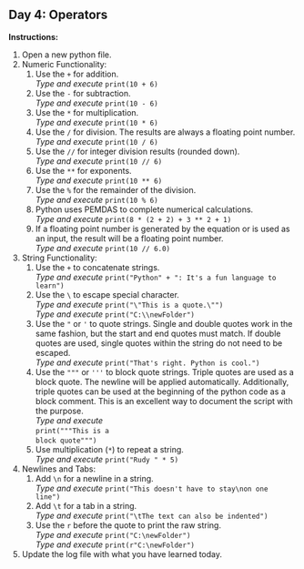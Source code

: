 ## Day 4: Operators
**Instructions:** 
1. Open a new python file.
2. Numeric Functionality:  
    1. Use the `+` for addition.  
       _Type and execute_ `print(10 + 6)`
    2. Use the `-` for subtraction.  
       _Type and execute_ `print(10 - 6)`
    3. Use the `*` for multiplication.  
       _Type and execute_ `print(10 * 6)`
    4. Use the `/` for division. The results are always a floating point number.  
       _Type and execute_ `print(10 / 6)`
    5. Use the `//` for integer division results (rounded down).  
       _Type and execute_ `print(10 // 6)`
    6. Use the `**` for exponents.  
       _Type and execute_ `print(10 ** 6)`
    7. Use the `%` for the remainder of the division.  
       _Type and execute_ `print(10 % 6)`
    8. Python uses PEMDAS to complete numerical calculations.  
       _Type and execute_ `print(8 * (2 + 2) + 3 ** 2 + 1)`
    9. If a floating point number is generated by the equation or is used as an input, the result will be a floating point number.  
       _Type and execute_ `print(10 // 6.0)`
3. String Functionality:
    1. Use the `+` to concatenate strings.  
       _Type and execute_ `print("Python" + ": It's a fun language to learn")`
    2. Use the `\` to escape special character.  
       _Type and execute_ `print("\"This is a quote.\"")`  
       _Type and execute_ `print("C:\\newFolder")`
    3. Use the `"` or `'` to quote strings. Single and double quotes work in the same fashion, but the start and end quotes must match. If double quotes are used, single quotes within the string do not need to be escaped.  
       _Type and execute_ `print("That's right. Python is cool.")`
    4. Use the `"""` or `'''` to block quote strings. Triple quotes are used as a block quote. The newline will be applied automatically. Additionally, triple quotes can be used at the beginning of the python code as a block comment. This is an excellent way to document the script with the purpose.  
       _Type and execute_  
       `print("""This is a`  
       `block quote""")`
    5. Use multiplication (`*`) to repeat a string.  
       _Type and execute_ `print("Rudy " * 5)`
4. Newlines and Tabs:
    1. Add `\n` for a newline in a string.  
       _Type and execute_ `print("This doesn't have to stay\non one line")`
    2. Add `\t` for a tab in a string.  
       _Type and execute_ `print("\tThe text can also be indented")`
    3. Use the `r` before the quote to print the raw string.  
       _Type and execute_ `print("C:\newFolder")`  
       _Type and execute_ `print(r"C:\newFolder")`
5. Update the log file with what you have learned today.
